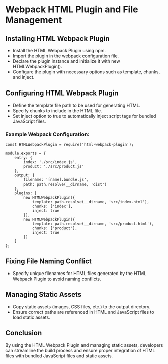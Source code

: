 
Webpack HTML Plugin and File Management
=======================================

Installing HTML Webpack Plugin
------------------------------

*   Install the HTML Webpack Plugin using npm.
*   Import the plugin in the webpack configuration file.
*   Declare the plugin instance and initialize it with new HTMLWebpackPlugin().
*   Configure the plugin with necessary options such as template, chunks, and inject.

Configuring HTML Webpack Plugin
-------------------------------

*   Define the template file path to be used for generating HTML.
*   Specify chunks to include in the HTML file.
*   Set inject option to true to automatically inject script tags for bundled JavaScript files.

### Example Webpack Configuration:

    const HTMLWebpackPlugin = require('html-webpack-plugin');
    
    module.exports = {
        entry: {
            index: './src/index.js',
            product: './src/product.js'
        },
        output: {
            filename: '[name].bundle.js',
            path: path.resolve(__dirname, 'dist')
        },
        plugins: [
            new HTMLWebpackPlugin({
                template: path.resolve(__dirname, 'src/index.html'),
                chunks: ['index'],
                inject: true
            }),
            new HTMLWebpackPlugin({
                template: path.resolve(__dirname, 'src/product.html'),
                chunks: ['product'],
                inject: true
            })
        ]
    };

Fixing File Naming Conflict
---------------------------

*   Specify unique filenames for HTML files generated by the HTML Webpack Plugin to avoid naming conflicts.

Managing Static Assets
----------------------

*   Copy static assets (images, CSS files, etc.) to the output directory.
*   Ensure correct paths are referenced in HTML and JavaScript files to load static assets.

Conclusion
----------

By using the HTML Webpack Plugin and managing static assets, developers can streamline the build process and ensure proper integration of HTML files with bundled JavaScript files and static assets.